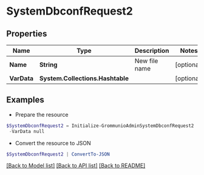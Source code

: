 # SystemDbconfRequest2
## Properties

Name | Type | Description | Notes
------------ | ------------- | ------------- | -------------
**Name** | **String** | New file name | [optional] 
**VarData** | **System.Collections.Hashtable** |  | [optional] 

## Examples

- Prepare the resource
```powershell
$SystemDbconfRequest2 = Initialize-GrommunioAdminSystemDbconfRequest2  -Name null `
 -VarData null
```

- Convert the resource to JSON
```powershell
$SystemDbconfRequest2 | ConvertTo-JSON
```

[[Back to Model list]](../README.md#documentation-for-models) [[Back to API list]](../README.md#documentation-for-api-endpoints) [[Back to README]](../README.md)

